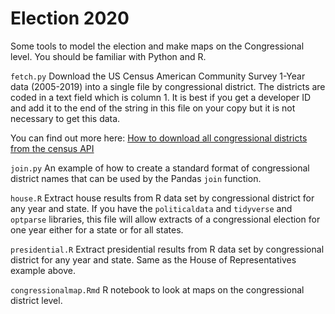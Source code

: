 # Election 2020

Some tools to model the election and make maps on the Congressional
level.  You should be familiar with Python and R.

`fetch.py` Download the US Census American Community Survey 1-Year
data (2005-2019) into a single file by congressional district.  The
districts are coded in a text field which is column 1.  It is best
if you get a developer ID and add it to the end of the string in this
file on your copy but it is not necessary to get this data.

You can find out more here: [How to download all congressional districts from
the census API](https://www2.census.gov/data/api-documentation/how-to-download-all-congressional-districts-from-the-census-api.pdf?)

`join.py` An example of how to create a standard format of congressional
district names that can be used by the Pandas `join` function.

`house.R` Extract house results from R data set by congressional
district for any year and state.  If you have the `politicaldata` and
`tidyverse` and `optparse` libraries, this file will allow
extracts of a congressional election for one year either for a state
or for all states.

`presidential.R` Extract presidential results from R data set by
congressional district for any year and state.  Same as the House of Representatives
example above.

`congressionalmap.Rmd` R notebook to look at maps on the congressional
district level.
